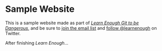 # Sample Website

This is a sample website made as part of [*Learn Enough Git to be Dangerous*](http://learnenough.com/git-tutorial), and be sure to [join the email list](http://learnenough.com/#email_list) and [follow @learnenough](http://twitter.com/learnenough) on Twitter.

After finishing *Learn Enough*...
